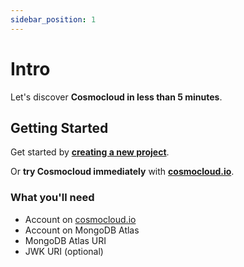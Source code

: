 ```yaml
---
sidebar_position: 1
---
```


# Intro

Let's discover **Cosmocloud in less than 5 minutes**.

## Getting Started

Get started by **[creating a new project](http://localhost:3000/docs/intro)**.

Or **try Cosmocloud immediately** with **[cosmocloud.io](https://dashboard.cosmocloud.io/)**.

### What you'll need

- Account on [cosmocloud.io](https://dashboard.cosmocloud.io/)
- Account on MongoDB Atlas
- MongoDB Atlas URI
- JWK URI (optional)
